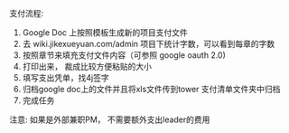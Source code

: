 支付流程:

1. Google Doc 上按照模板生成新的项目支付文件
2. 去 wiki.jikexueyuan.com/admin 项目下统计字数，可以看到每章的字数
3. 按照章节来填充支付文件内容（可参照 google oauth 2.0)
4. 打印出来， 裁成比较方便粘贴的大小
5. 填写支出凭单，找4j签字
6. 归档google doc上的文件并且将xls文件传到tower 支付清单文件夹中归档
7. 完成任务

注意: 如果是外部兼职PM， 不需要额外支出leader的费用